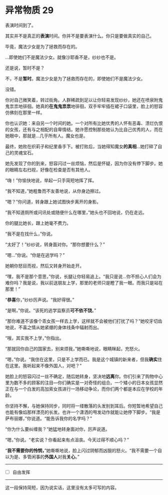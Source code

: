 # 异常物质 29

表演时间到了。

其实并不是真正的**表演**时间。你并不是要表演什么。你只是要做真实的自己。

毕竟，魔法少女是为了拯救而存在的。

...即使她们不是魔法少女。就像沙耶香不是，纱纱也不是。

还是说，暂时不是？

不，不是**暂时**。魔法少女是为了拯救而存在的，即使她们不是魔法少女。

没错。

你对自己微笑着，转过街角。人群稀疏到足以让你轻易发现纱纱，她还在喷泉附鬼鬼祟祟地徘徊。她真的**在鬼鬼祟祟**地徘徊，双手牢牢插在裙子口袋里，脸上的怒容仿佛刻在那里一样。

你也认识她：来自另一个时间的她。一个对所有比她优秀的人怀有恶毒、溃烂仇恨的女孩，还有与之相配的自卑情结。她许愿控制那些她认为比自己优秀的人，而在她眼中，那就是...几乎所有人。魔女也是。

最终，她败在织莉子和纪里香手下。被打败后，当她得知魔女**的真相**...她打碎了自己的灵魂宝石。

她先发现了你的到来，怒容闪过一丝烦恼，然后是怀疑，因为你没有停下脚步。她的眼睛左右扫视，好像在检查是否有其他人。

“嗨！”你愉快地说，举起一只手简短地挥了挥。

“我不知道，”她粗鲁而不友善地说，从你身边擦过。

“嗯？”你问道，转身跟上她试图快步离开的身影。

“我不知道厕所或问讯处或随便什么在哪里，”她头也不回地说，仍在走远。

你的腿比她长，跟上她毫不费力。

“我不是在找什么，”你说。

“太好了！”纱纱说，转身面对你。“那你想要什么？”

“嗯...”你说。“你是在逃学吗？”

她朝你怒目而视，然后又转身开始走开。

“嘿，我不是那个意思，”你说，长腿让你轻易追上。“我只是说...你不担心人们会为难你吗？我是说，我以前送朋友上学，那里的老师只是瞪了我一眼。而我只是站在那里！”

“**恭喜**你，”纱纱厉声说。“我好得很。”

“是啊，”你说。“该死的逃学监察员**可不依不饶**。”

“那你难道不该像个乖女孩一样去上学，这样就不会被他们打扰了吗？”她咬牙切齿地说，不喜之情从她紧绷的身体线条中辐射而出。

“哦，其实我不上学，”你指出。

“那就回你自己的国家去，别来烦我，”她嘶嘶地说，眼睛眯起，充怒火。

“嗯，”你说。“我住在这里，只是不上学而已。我是这个城镇的新来者，但我**确实**住在这里。我听起来不像外国人，对吧？”

她脸上的怒容闪过一丝不确定，随后她转身，坚决地**远离**你。你们引来了购物中心里为数不多的顾客的注目—你们确实是一对奇怪的组合。一个矮小的日本女孩显然正在与一个白发的高加索女孩进行一场移动争论，而你们两个都是本应在学校的年龄。

你坚持不懈，与她保持同步，同时将一缕散落的头发别到耳后。你短暂地希望自己也能有像焰那样漂亮的长发。也许一个潇洒的甩发动作就能让她停下脚步。“我是萨布丽娜，”你说道。“能告诉我你的名字吗？”

“你为什么要纠缠我？”她猛地转身面对你，厉声说道。

“嗯，”你说。“老实说？你看起来有点沮丧。今天过得不顺心吗？”

“**我不需要你的怜悯，**”她嘶嘶地说，脸上闪过阴郁而凶狠的怒火。“我不需要一个自以为是、多管闲事的**外国人**对我**关心**。”

---

- [ ] 自由发挥

---

这一段保持简短，因为说实话，这里没有太多可写的内容。
